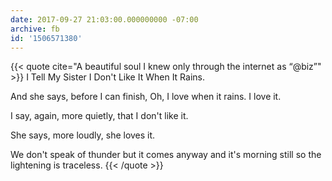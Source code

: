 ```yaml
---
date: 2017-09-27 21:03:00.000000000 -07:00
archive: fb
id: '1506571380'
---
```


{{< quote cite="A beautiful soul I knew only through the internet as “@biz”" >}}
I Tell My Sister I Don't Like It When It Rains.

And she says, before I can finish,
Oh, I love when it rains. I love it.

I say, again, more quietly, that I don't like it.

She says, more loudly, she loves it.

We don't speak of thunder but it comes anyway and it's morning still so the lightening is traceless.
{{< /quote >}}
